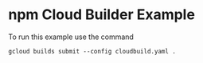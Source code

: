 # npm Cloud Builder Example

To run this example use the command
```
gcloud builds submit --config cloudbuild.yaml .
```

